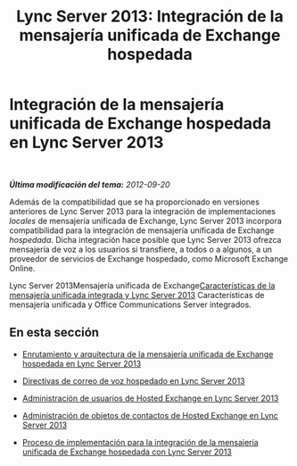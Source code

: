 ﻿---
title: 'Lync Server 2013: Integración de la mensajería unificada de Exchange hospedada'
TOCTitle: Integración de la mensajería unificada de Exchange hospedada
ms:assetid: f4de0165-da3b-499e-98fc-28ddd0db02d5
ms:mtpsurl: https://technet.microsoft.com/es-es/library/Gg413027(v=OCS.15)
ms:contentKeyID: 48277175
ms.date: 01/07/2017
mtps_version: v=OCS.15
ms.translationtype: HT
---

# Integración de la mensajería unificada de Exchange hospedada en Lync Server 2013

 

_**Última modificación del tema:** 2012-09-20_

Además de la compatibilidad que se ha proporcionado en versiones anteriores de Lync Server 2013 para la integración de implementaciones *locales* de mensajería unificada de Exchange, Lync Server 2013 incorpora compatibilidad para la integración de mensajería unificada de Exchange *hospedada*. Dicha integración hace posible que Lync Server 2013 ofrezca mensajería de voz a los usuarios si transfiere, a todos o a algunos, a un proveedor de servicios de Exchange hospedado, como Microsoft Exchange Online.

Lync Server 2013Mensajería unificada de Exchange[Características de la mensajería unificada integrada y Lync Server 2013](lync-server-2013-features-of-integrated-unified-messaging.md) Características de mensajería unificada y Office Communications Server integrados.

## En esta sección

  - [Enrutamiento y arquitectura de la mensajería unificada de Exchange hospedada en Lync Server 2013](lync-server-2013-hosted-exchange-um-architecture-and-routing.md)

  - [Directivas de correo de voz hospedado en Lync Server 2013](lync-server-2013-hosted-voice-mail-policies.md)

  - [Administración de usuarios de Hosted Exchange en Lync Server 2013](lync-server-2013-hosted-exchange-user-management.md)

  - [Administración de objetos de contactos de Hosted Exchange en Lync Server 2013](lync-server-2013-hosted-exchange-contact-object-management.md)

  - [Proceso de implementación para la integración de la mensajería unificada de Exchange hospedada con Lync Server 2013](lync-server-2013-deployment-process-for-integrating-hosted-exchange-um.md)

